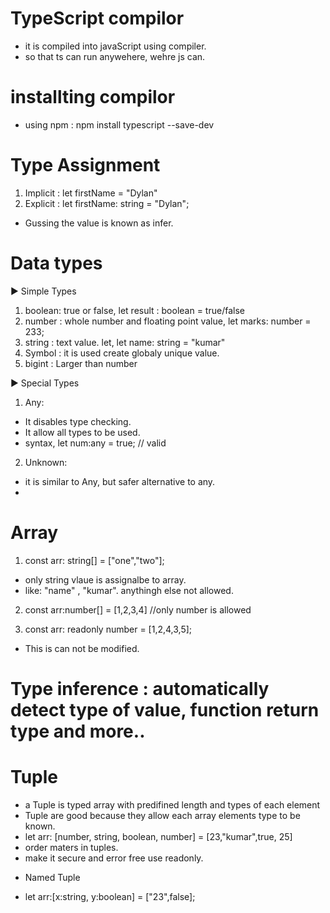 # TypeScript compilor
- it is compiled into javaScript using compiler.
- so that ts can run anywehere, wehre js can.

# installting compilor
- using npm : npm install typescript --save-dev

# Type Assignment
1. Implicit : let firstName = "Dylan"
2. Explicit : let firstName: string = "Dylan";
- Gussing the value is known as infer.

# Data types
▶️ Simple Types
1. boolean: true or false, let result : boolean  = true/false
2. number : whole number and floating point value, let marks: number = 233;
3. string : text value. let, let name: string = "kumar" 
4. Symbol : it is used create globaly unique value.
5. bigint : Larger than number

▶️ Special Types

1. Any:
- It disables type checking.
- It allow all types to be used.
- syntax, let num:any = true; // valid

2. Unknown: 
- it is similar to Any, but safer alternative to any.
-

# Array 
1. const arr: string[] = ["one","two"];
- only string vlaue is assignalbe to array.
- like: "name" , "kumar". anythingh else not allowed.

2. const arr:number[] = [1,2,3,4] //only number is allowed

3. const arr: readonly number = [1,2,4,3,5];
- This is can not be modified.

# Type inference : automatically detect type of value, function return type and more..

# Tuple
- a Tuple is typed array with predifined length and types of each element
- Tuple are good because they allow each array elements type to be known.
- let arr: [number, string, boolean, number] = [23,"kumar",true, 25]
- order maters in tuples.
- make it secure and error free use readonly.
* Named Tuple 
- let arr:[x:string, y:boolean] = ["23",false];
